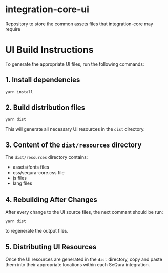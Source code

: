 # integration-core-ui
Repository to store the common assets files that integration-core may require

# UI Build Instructions

To generate the appropriate UI files, run the following commands:

## 1. Install dependencies

```
yarn install
```

## 2. Build distribution files

```
yarn dist
```

This will generate all necessary UI resources in the ```dist``` directory.

## 3. Content of the ```dist/resources``` directory
The ```dist/resources``` directory contains:
- assets/fonts files
- css/sequra-core.css file
- js files
- lang files

## 4. Rebuilding After Changes

After every change to the UI source files, the next commant should be run:

```
yarn dist
```

to regenerate the output files.

## 5. Distributing UI Resources

Once the UI resources are generated in the `dist` directory, copy and paste them into their appropriate locations within each SeQura integration.


